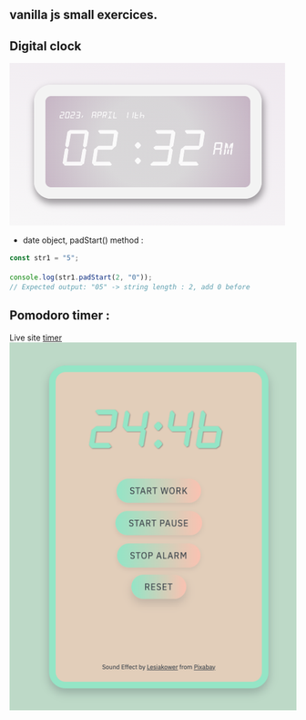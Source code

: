 ## vanilla js small exercices.

## Digital clock

![screenshot](./digital-clock/digitalclock.png)

- date object, padStart() method :

```javascript
const str1 = "5";

console.log(str1.padStart(2, "0"));
// Expected output: "05" -> string length : 2, add 0 before
```

## Pomodoro timer :

Live site [timer](https://lpgiangrande.github.io/pomodoro/)
![screenshot](./pomodoro-timer/assets/pomodorotimer.png)
